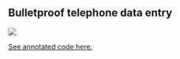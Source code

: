 ## Bulletproof telephone data entry

![](https://asna.com/media/images/phone-numbers-screen-shot-1.png)

[See annotated code here.](https://asna.github.io/bulletproof-phone-numbers/master_index.html)
